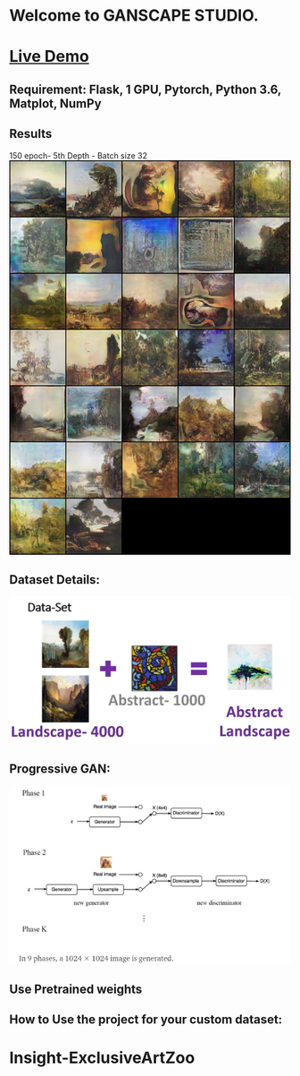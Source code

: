 
# Welcome to GANSCAPE STUDIO.
# [Live Demo](http://3.15.32.149:8501/)


## Requirement:  Flask, 1 GPU, Pytorch, Python 3.6, Matplot, NumPy


## Results
150 epoch- 5th Depth - Batch size 32 
![Insight-ExclusiveArtZoo](Readme%20Images/gen_5_150_100.png)

## Dataset Details:

![Insight-ExclusiveArtZoo](Dataset.JPG)

## Progressive GAN:

![ProGAN](ProgressiveGAN.png)

## Use Pretrained weights

## How to Use the project for your custom dataset:


# Insight-ExclusiveArtZoo
